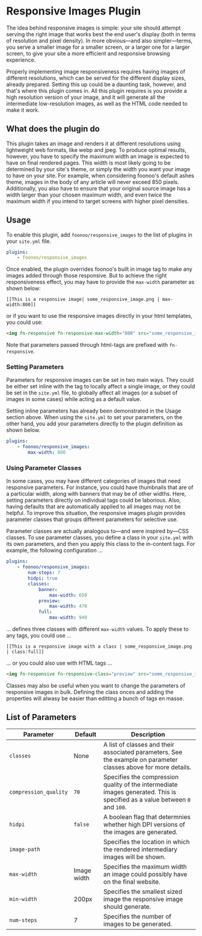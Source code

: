 # Responsive Images Plugin
The idea behind responsive images is simple: your site should attempt serving the right image that works best the end user's display (both in terms of resolution and pixel density). In more obvious—and also simpler—terms, you serve a smaller image for a smaller screen, or a larger one for a larger screen, to give your site a more efficient and responsive browsing experience. 

Properly implementing image responsiveness requires having images of different resolutions, which can be served for the different display sizes, already prepared. Setting this up could be a daunting task, however, and that's where this plugin comes in. All this plugin requires is you provide a high resolution version of your image, and it will generate all the intermediate low-resolution images, as well as the HTML code needed to make it work.

## What does the plugin do
This plugin takes an image and renders it at different resolutions using lightweight web formats, like webp and jpeg. To produce optimal results, however, you have to specify the maximum width an image is expected to have on final rendered pages. This width is most likely going to be determined by your site's theme, or simply the width you want your image to have on your site. For example, when considering foonoo's default ashes theme, images in the body of any article will never exceed 850 pixels. Additionally, you also have to ensure that your original source image has a width larger than your chosen maximum width, and even twice the maximum width if you intend to target screens with higher pixel densities. 

## Usage
To enable this plugin, add `foonoo/responsive_images` to the list of plugins in your `site.yml` file. 


```yml
plugins:
    - foonoo/responsive_images
```

Once enabled, the plugin overrides foonoo's built in image tag to make any images added through those responsive. But to achieve the right responsiveness effect, you may have to provide the `max-width` parameter as shown below:

    [[This is a responsive image| some_responsive_image.png | max-width:800]]

or if you want to use the responsive images directly in your html templates, you could use:

```html
<img fn-responsive fn-responsive-max-width="800" src="some_responsive_image.png"/>
```

Note that parameters passed through html-tags are prefixed with `fn-responsive`. 


### Setting Parameters
Parameters for responsive images can be set in two main ways. They could be either set inline with the tag to locally affect a single image, or they could be set in the `site.yml` file, to globally affect all images (or a subset of images in some cases) while acting as a default value.

Setting inline parameters has already been demonstrated in the Usage section above. When using the `site.yml` to set your parameters, on the other hand, you add your parameters directly to the plugin definition as shown below.
                         
```yml
plugins:
    - foonoo/responsive_images:
        max-width: 800
```

### Using Parameter Classes
In some cases, you may have different categories of images that need responsive parameters. For instance, you could have thumbnails that are of a particular width, along with banners that may be of other widths. Here, setting parameters directly on individual tags could be laborious. Also, having defaults that are automatically applied to all images may not be helpful. To improve this situation, the responsive images plugin provides parameter classes that groups different parameters for selective use.

Parameter classes are actually analogous to—and were inspired by—CSS classes. To use parameter classes, you define a class in your `site.yml` with its own parameters, and then you apply this class to the in-content tags. For example, the following configuration ...

```yml
plugins:
    - foonoo/responsive_images:
        num-steps: 7
        hidpi: true
        classes:
            banner:
                max-width: 650
            preview:
                max-width: 470
            full:
                max-width: 940
```
... defines three classes with different `max-width` values. To apply these to any tags, you could use ...

```
[[This is a responsive image with a class | some_responsive_image.png | class:full]]
```

... or you could also use with HTML tags ...

```html
<img fn-responsive fn-responsive-class="preview" src="some_responsive_image.png" />
```

Classes may also be useful when you want to change the parameters of responsive images in bulk. Defining the class onces and adding the properties will alwasy be easier than editting a bunch of tags en masse.


## List of Parameters

 Parameter            | Default    | Description
--------------------- |------------|-------------------------------
`classes`             | None       | A list of classes and their associated parameters. See the example on parameter classes above for more details.
`compression_quality` | `70`       | Specifies the compression quality of the intermediate images generated. This is specified as a value between `0` and `100`.
`hidpi`               | `false`    | A boolean flag that determnies whether high DPI versions of the images are generated.
`image-path`          |            | Specifies the location in which the rendered intermediary images will be shown.
`max-width`           | Image width| Specifies the maximum width an image could possibly have on the final website.
`min-width`           | 200px      | Specifies the smallest sized image the responsive image should generate.
`num-steps`           | 7          | Specifies the number of images to be generated.
